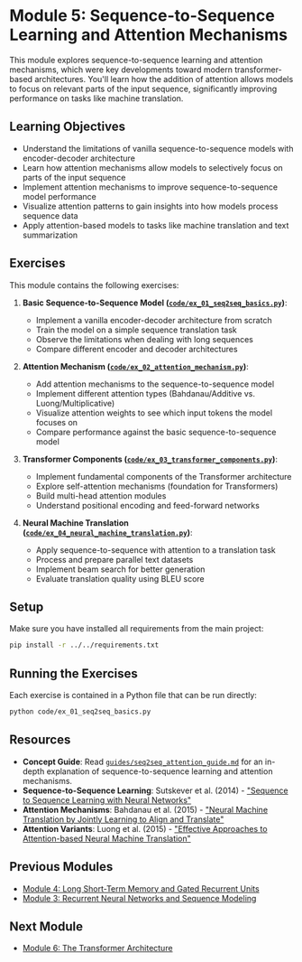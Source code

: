 # Module 5: Sequence-to-Sequence Learning and Attention Mechanisms

This module explores sequence-to-sequence learning and attention mechanisms, which were key developments toward modern transformer-based architectures. You'll learn how the addition of attention allows models to focus on relevant parts of the input sequence, significantly improving performance on tasks like machine translation.

## Learning Objectives

- Understand the limitations of vanilla sequence-to-sequence models with encoder-decoder architecture
- Learn how attention mechanisms allow models to selectively focus on parts of the input sequence
- Implement attention mechanisms to improve sequence-to-sequence model performance
- Visualize attention patterns to gain insights into how models process sequence data
- Apply attention-based models to tasks like machine translation and text summarization

## Exercises

This module contains the following exercises:

1. **Basic Sequence-to-Sequence Model ([`code/ex_01_seq2seq_basics.py`](code/ex_01_seq2seq_basics.py))**:

   - Implement a vanilla encoder-decoder architecture from scratch
   - Train the model on a simple sequence translation task
   - Observe the limitations when dealing with long sequences
   - Compare different encoder and decoder architectures

2. **Attention Mechanism ([`code/ex_02_attention_mechanism.py`](code/ex_02_attention_mechanism.py))**:

   - Add attention mechanisms to the sequence-to-sequence model
   - Implement different attention types (Bahdanau/Additive vs. Luong/Multiplicative)
   - Visualize attention weights to see which input tokens the model focuses on
   - Compare performance against the basic sequence-to-sequence model

3. **Transformer Components ([`code/ex_03_transformer_components.py`](code/ex_03_transformer_components.py))**:

   - Implement fundamental components of the Transformer architecture
   - Explore self-attention mechanisms (foundation for Transformers)
   - Build multi-head attention modules
   - Understand positional encoding and feed-forward networks

4. **Neural Machine Translation ([`code/ex_04_neural_machine_translation.py`](code/ex_04_neural_machine_translation.py))**:
   - Apply sequence-to-sequence with attention to a translation task
   - Process and prepare parallel text datasets
   - Implement beam search for better generation
   - Evaluate translation quality using BLEU score

## Setup

Make sure you have installed all requirements from the main project:

```bash
pip install -r ../../requirements.txt
```

## Running the Exercises

Each exercise is contained in a Python file that can be run directly:

```bash
python code/ex_01_seq2seq_basics.py
```

## Resources

- **Concept Guide**: Read [`guides/seq2seq_attention_guide.md`](guides/seq2seq_attention_guide.md) for an in-depth explanation of sequence-to-sequence learning and attention mechanisms.
- **Sequence-to-Sequence Learning**: Sutskever et al. (2014) - ["Sequence to Sequence Learning with Neural Networks"](https://arxiv.org/abs/1409.3215)
- **Attention Mechanisms**: Bahdanau et al. (2015) - ["Neural Machine Translation by Jointly Learning to Align and Translate"](https://arxiv.org/abs/1409.0473)
- **Attention Variants**: Luong et al. (2015) - ["Effective Approaches to Attention-based Neural Machine Translation"](https://arxiv.org/abs/1508.04025)

## Previous Modules

- [Module 4: Long Short-Term Memory and Gated Recurrent Units](../module4/README.md)
- [Module 3: Recurrent Neural Networks and Sequence Modeling](../module3/README.md)

## Next Module

- [Module 6: The Transformer Architecture](../module6/README.md)

